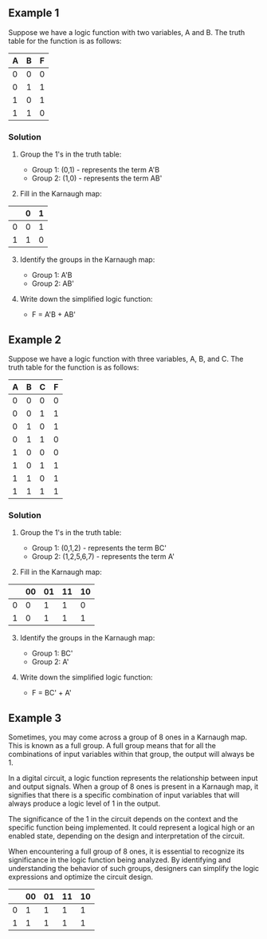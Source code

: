## Example 1
Suppose we have a logic function with two variables, A and B. The truth table for the function is as follows:

| A | B | F |
|---|---|---|
| 0 | 0 | 0 |
| 0 | 1 | 1 |
| 1 | 0 | 1 |
| 1 | 1 | 0 |

### Solution

1. Group the 1's in the truth table:
   - Group 1: (0,1) - represents the term A'B
   - Group 2: (1,0) - represents the term AB'

2. Fill in the Karnaugh map:

|   | 0 | 1 |
|---|---|---|
| 0 | 0 | 1 |
| 1 | 1 | 0 |

3. Identify the groups in the Karnaugh map:
   - Group 1: A'B
   - Group 2: AB'

4. Write down the simplified logic function:
   - F = A'B + AB'

## Example 2

Suppose we have a logic function with three variables, A, B, and C. The truth table for the function is as follows:

| A | B | C | F |
|---|---|---|---|
| 0 | 0 | 0 | 0 |
| 0 | 0 | 1 | 1 |
| 0 | 1 | 0 | 1 |
| 0 | 1 | 1 | 0 |
| 1 | 0 | 0 | 0 |
| 1 | 0 | 1 | 1 |
| 1 | 1 | 0 | 1 |
| 1 | 1 | 1 | 1 |

### Solution

1. Group the 1's in the truth table:
   - Group 1: (0,1,2) - represents the term BC'
   - Group 2: (1,2,5,6,7) - represents the term A'

2. Fill in the Karnaugh map:

|     | 00 | 01 | 11 | 10 |
|-----|----|----|----|----|
| 0   | 0  | 1  | 1  | 0  |
| 1   | 0  | 1  | 1  | 1  |

3. Identify the groups in the Karnaugh map:
   - Group 1: BC'
   - Group 2: A'

4. Write down the simplified logic function:
   - F = BC' + A'

## Example 3

Sometimes, you may come across a group of 8 ones in a Karnaugh map. This is known as a full group. A full group means that for all the combinations of input variables within that group, the output will always be 1.

In a digital circuit, a logic function represents the relationship between input and output signals. When a group of 8 ones is present in a Karnaugh map, it signifies that there is a specific combination of input variables that will always produce a logic level of 1 in the output.

The significance of the 1 in the circuit depends on the context and the specific function being implemented. It could represent a logical high or an enabled state, depending on the design and interpretation of the circuit.

When encountering a full group of 8 ones, it is essential to recognize its significance in the logic function being analyzed. By identifying and understanding the behavior of such groups, designers can simplify the logic expressions and optimize the circuit design.

|     | 00 | 01 | 11 | 10 |
|-----|----|----|----|----|
| 0   | 1  | 1  | 1  | 1  |
| 1   | 1  | 1  | 1  | 1  |

